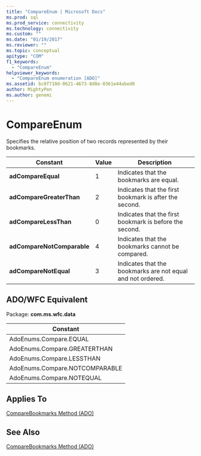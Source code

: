 ```yaml
---
title: "CompareEnum | Microsoft Docs"
ms.prod: sql
ms.prod_service: connectivity
ms.technology: connectivity
ms.custom: ""
ms.date: "01/19/2017"
ms.reviewer: ""
ms.topic: conceptual
apitype: "COM"
f1_keywords: 
  - "CompareEnum"
helpviewer_keywords: 
  - "CompareEnum enumeration [ADO]"
ms.assetid: bc8f710d-0621-4673-8d8e-0361e44abed0
author: MightyPen
ms.author: genemi
---
```

# CompareEnum
Specifies the relative position of two records represented by their bookmarks.  
  
|Constant|Value|Description|  
|--------------|-----------|-----------------|  
|**adCompareEqual**|1|Indicates that the bookmarks are equal.|  
|**adCompareGreaterThan**|2|Indicates that the first bookmark is after the second.|  
|**adCompareLessThan**|0|Indicates that the first bookmark is before the second.|  
|**adCompareNotComparable**|4|Indicates that the bookmarks cannot be compared.|  
|**adCompareNotEqual**|3|Indicates that the bookmarks are not equal and not ordered.|  
  
## ADO/WFC Equivalent  
 Package: **com.ms.wfc.data**  
  
|Constant|  
|--------------|  
|AdoEnums.Compare.EQUAL|  
|AdoEnums.Compare.GREATERTHAN|  
|AdoEnums.Compare.LESSTHAN|  
|AdoEnums.Compare.NOTCOMPARABLE|  
|AdoEnums.Compare.NOTEQUAL|  
  
## Applies To  
 [CompareBookmarks Method (ADO)](../../../ado/reference/ado-api/comparebookmarks-method-ado.md)  
  
## See Also  
 [CompareBookmarks Method (ADO)](../../../ado/reference/ado-api/comparebookmarks-method-ado.md)
